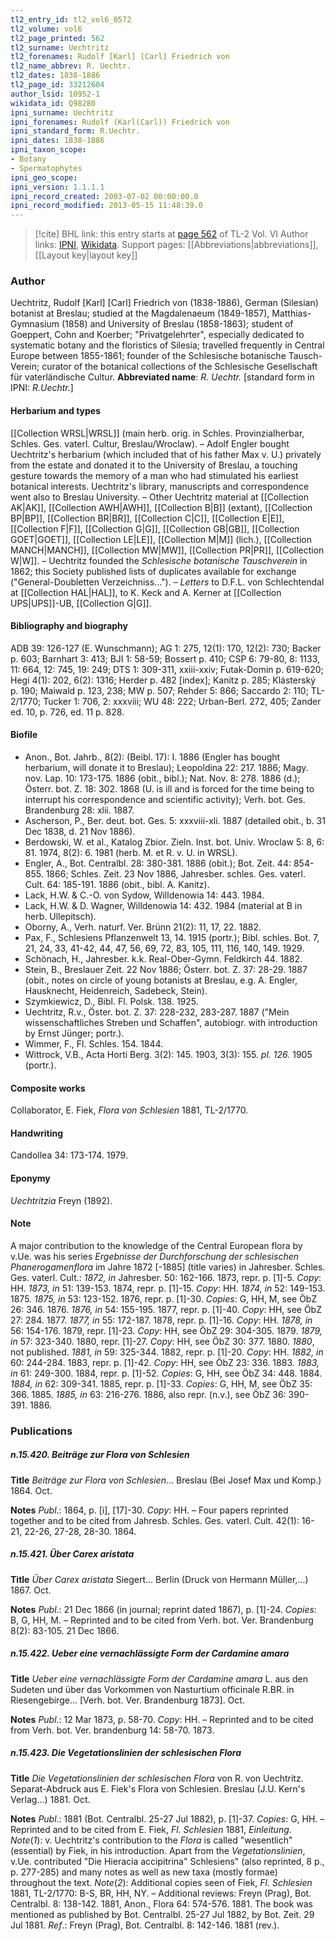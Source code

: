 ```yaml
---
tl2_entry_id: tl2_vol6_0572
tl2_volume: vol6
tl2_page_printed: 562
tl2_surname: Uechtritz
tl2_forenames: Rudolf [Karl] [Carl] Friedrich von
tl2_name_abbrev: R. Uechtr.
tl2_dates: 1838-1886
tl2_page_id: 33212604
author_lsid: 10952-1
wikidata_id: Q98280
ipni_surname: Uechtritz
ipni_forenames: Rudolf (Karl(Carl)) Friedrich von
ipni_standard_form: R.Uechtr.
ipni_dates: 1838-1886
ipni_taxon_scope: 
- Botany
- Spermatophytes
ipni_geo_scope: 
ipni_version: 1.1.1.1
ipni_record_created: 2003-07-02 00:00:00.0
ipni_record_modified: 2013-05-15 11:48:39.0
---
```


> [!cite] BHL link: this entry starts at [page 562](https://www.biodiversitylibrary.org/page/33212604) of TL-2 Vol. VI
> Author links: [IPNI](https://www.ipni.org/a/10952-1), [Wikidata](https://www.wikidata.org/wiki/Q98280). Support pages: [[Abbreviations|abbreviations]], [[Layout key|layout key]]

### Author

Uechtritz, Rudolf \[Karl\] \[Carl\] Friedrich von (1838-1886), German (Silesian) botanist at Breslau; studied at the Magdalenaeum (1849-1857), Matthias-Gymnasium (1858) and University of Breslau (1858-1863); student of Goeppert, Cohn and Koerber; "Privatgelehrter", especially dedicated to systematic botany and the floristics of Silesia; travelled frequently in Central Europe between 1855-1861; founder of the Schlesische botanische Tausch-Verein; curator of the botanical collections of the Schlesische Gesellschaft für vaterländische Cultur. 
**Abbreviated name**: *R. Uechtr.* \[standard form in IPNI: *R.Uechtr.*\]

#### Herbarium and types

[[Collection WRSL|WRSL]] (main herb. orig. in Schles. Provinzialherbar, Schles. Ges. vaterl. Cultur, Breslau/Wroclaw). – Adolf Engler bought Uechtritz's herbarium (which included that of his father Max v. U.) privately from the estate and donated it to the University of Breslau, a touching gesture towards the memory of a man who had stimulated his earliest botanical interests. Uechtritz's library, manuscripts and correspondence went also to Breslau University. – Other Uechtritz material at [[Collection AK|AK]], [[Collection AWH|AWH]], [[Collection B|B]] (extant), [[Collection BP|BP]], [[Collection BR|BR]], [[Collection C|C]], [[Collection E|E]], [[Collection F|F]], [[Collection G|G]], [[Collection GB|GB]], [[Collection GOET|GOET]], [[Collection LE|LE]], [[Collection M|M]] (lich.), [[Collection MANCH|MANCH]], [[Collection MW|MW]], [[Collection PR|PR]], [[Collection W|W]]. –
Uechtritz founded the *Schlesische botanische Tauschverein* in 1862; this Society published lists of duplicates available for exchange ("General-Doubletten Verzeichniss..."). – *Letters* to D.F.L. von Schlechtendal at [[Collection HAL|HAL]], to K. Keck and A. Kerner at [[Collection UPS|UPS]]-UB, [[Collection G|G]].

#### Bibliography and biography

ADB 39: 126-127 (E. Wunschmann); AG 1: 275, 12(1): 170, 12(2): 730; Backer p. 603; Barnhart 3: 413; BJI 1: 58-59; Bossert p. 410; CSP 6: 79-80, 8: 1133, 11: 664, 12: 745, 19: 249; DTS 1: 309-311, xxiii-xxiv; Futak-Domin p. 619-620; Hegi 4(1): 202, 6(2): 1316; Herder p. 482 \[index\]; Kanitz p. 285; Klásterský p. 190; Maiwald p. 123, 238; MW p. 507; Rehder 5: 866; Saccardo 2: 110; TL-2/1770; Tucker 1: 706, 2: xxxviii; WU 48: 222; Urban-Berl. 272, 405; Zander ed. 10, p. 726, ed. 11 p. 828.

#### Biofile

- Anon., Bot. Jahrb., 8(2): (Beibl. 17): I. 1886 (Engler has bought herbarium, will donate it to Breslau); Leopoldina 22: 217. 1886; Magy. nov. Lap. 10: 173-175. 1886 (obit., bibl.); Nat. Nov. 8: 278. 1886 (d.); Österr. bot. Z. 18: 302. 1868 (U. is ill and is forced for the time being to interrupt his correspondence and scientific activity); Verh. bot. Ges. Brandenburg 28: xlii. 1887.
- Ascherson, P., Ber. deut. bot. Ges. 5: xxxviii-xli. 1887 (detailed obit., b. 31 Dec 1838, d. 21 Nov 1886).
- Berdowski, W. et al., Katalog Zbior. Zieln. Inst. bot. Univ. Wroclaw 5: 8, 6: 81. 1974, 8(2): 6. 1981 (herb. M. et R. v. U. in WRSL).
- Engler, A., Bot. Centralbl. 28: 380-381. 1886 (obit.); Bot. Zeit. 44: 854-855. 1866; Schles. Zeit. 23 Nov 1886, Jahresber. schles. Ges. vaterl. Cult. 64: 185-191. 1886 (obit., bibl. A. Kanitz).
- Lack, H.W. & C.-O. von Sydow, Willdenowia 14: 443. 1984.
- Lack, H.W. & D. Wagner, Willdenowia 14: 432. 1984 (material at B in herb. Ullepitsch).
- Oborny, A., Verh. naturf. Ver. Brünn 21(2): 11, 17, 22. 1882.
- Pax, F., Schlesiens Pflanzenwelt 13, 14. 1915 (portr.); Bibl. schles. Bot. 7, 21, 24, 33, 41-42, 44, 47, 56, 69, 72, 83, 105, 111, 116, 140, 149. 1929.
- Schönach, H., Jahresber. k.k. Real-Ober-Gymn. Feldkirch 44. 1882.
- Stein, B., Breslauer Zeit. 22 Nov 1886; Österr. bot. Z. 37: 28-29. 1887 (obit., notes on circle of young botanists at Breslau, e.g. A. Engler, Hausknecht, Heidenreich, Sadebeck, Stein).
- Szymkiewicz, D., Bibl. Fl. Polsk. 138. 1925.
- Uechtritz, R.v., Öster. bot. Z. 37: 228-232, 283-287. 1887 ("Mein wissenschaftliches Streben und Schaffen", autobiogr. with introduction by Ernst Jünger; portr.).
- Wimmer, F., Fl. Schles. 154. 1844.
- Wittrock, V.B., Acta Horti Berg. 3(2): 145. 1903, 3(3): 155. *pl. 126.* 1905 (portr.).

#### Composite works

Collaborator, E. Fiek, *Flora von Schlesien* 1881, TL-2/1770.

#### Handwriting

Candollea 34: 173-174. 1979.

#### Eponymy

*Uechtritzia* Freyn (1892).

#### Note

A major contribution to the knowledge of the Central European flora by v.Ue. was his series *Ergebnisse der Durchforschung der schlesischen Phanerogamenflora* im Jahre 1872 \[-1885\] (title varies) in Jahresber. Schles. Ges. vaterl. Cult.:
*1872, in* Jahresber. 50: 162-166. 1873, repr. p. \[1\]-5. *Copy*: HH. *1873, in* 51: 139-153. 1874, repr. p. \[1\]-15. *Copy*: HH.
*1874, in* 52: 149-153. 1875.
*1875, in* 53: 123-152. 1876, repr. p. \[1\]-30. *Copies*: G, HH, M, see ÖbZ 26: 346. 1876. *1876, in* 54: 155-195. 1877, repr. p. \[1\]-40. *Copy*: HH, see ÖbZ 27: 284. 1877. *1877, in* 55: 172-187. 1878, repr. p. \[1\]-16. *Copy*: HH.
*1878, in* 56: 154-176. 1879, repr. \[1\]-23. *Copy*: HH, see ÖbZ 29: 304-305. 1879. *1879, in* 57: 323-340. 1880, repr. \[1\]-27. *Copy*: HH, see ÖbZ 30: 377. 1880. *1880*, not published.
*1881, in* 59: 325-344. 1882, repr. p. \[1\]-20. *Copy*: HH.
*1882, in* 60: 244-284. 1883, repr. p. \[1\]-42. *Copy*: HH, see ÖbZ 23: 336. 1883. *1883, in* 61: 249-300. 1884, repr. p. \[1\]-52. *Copies*: G, HH, see ÖbZ 34: 448. 1884. *1884, in* 62: 309-341. 1885, repr. p. \[1\]-33. *Copies*: G, HH, M, see ÖbZ 35: 366. 1885. *1885, in* 63: 216-276. 1886, also repr. (n.v.), see ÖbZ 36: 390-391. 1886.

### Publications

##### n.15.420. Beiträge zur Flora von Schlesien

**Title**
*Beiträge zur Flora von Schlesien*... Breslau (Bei Josef Max und Komp.) 1864. Oct.

**Notes**
*Publ*.: 1864, p. \[i\], \[17\]-30. *Copy*: HH. – Four papers reprinted together and to be cited from Jahresb. Schles. Ges. vaterl. Cult. 42(1): 16-21, 22-26, 27-28, 28-30. 1864.

##### n.15.421. Über Carex aristata

**Title**
*Über Carex aristata* Siegert... Berlin (Druck von Hermann Müller,...) 1867. Oct.

**Notes**
*Publ*.: 21 Dec 1866 (in journal; reprint dated 1867), p. \[1\]-24. *Copies*: B, G, HH, M. – Reprinted and to be cited from Verh. bot. Ver. Brandenburg 8(2): 83-105. 21 Dec 1866.

##### n.15.422. Ueber eine vernachlässigte Form der Cardamine amara

**Title**
*Ueber eine vernachlässigte Form der Cardamine amara* L. aus den Sudeten und über das Vorkommen von Nasturtium officinale R.BR. in Riesengebirge... \[Verh. bot. Ver. Brandenburg 1873\]. Oct.

**Notes**
*Publ*.: 12 Mar 1873, p. 58-70. *Copy*: HH. – Reprinted and to be cited from Verh. bot. Ver. brandenburg 14: 58-70. 1873.

##### n.15.423. Die Vegetationslinien der schlesischen Flora

**Title**
*Die Vegetationslinien der schlesischen Flora* von R. von Uechtritz. Separat-Abdruck aus E. Fiek's Flora von Schlesien. Breslau (J.U. Kern's Verlag...) 1881. Oct.

**Notes**
*Publ*.: 1881 (Bot. Centralbl. 25-27 Jul 1882), p. \[1\]-37. *Copies*: G, HH. – Reprinted and to be cited from E. Fiek, *Fl. Schlesien* 1881, *Einleitung*.
*Note*(*1*): v. Uechtritz's contribution to the *Flora* is called "wesentlich" (essential) by Fiek, in his introduction. Apart from the *Vegetationslinien*, v.Ue. contributed "Die Hieracia accipitrina" Schlesiens" (also reprinted, 8 p., p. 277-285) and many notes as well as new taxa (mostly formae) throughout the text.
*Note*(*2*): Additional copies seen of Fiek, *Fl. Schlesien* 1881, TL-2/1770: B-S, BR, HH, NY.  – Additional reviews: Freyn (Prag), Bot. Centralbl. 8: 138-142. 1881, Anon., Flora 64: 574-576. 1881. The book was mentioned as published by Bot. Centralbl. 25-27 Jul 1882, by Bot. Zeit. 29 Jul 1881.
*Ref*.: Freyn (Prag), Bot. Centralbl. 8: 142-146. 1881 (rev.).

